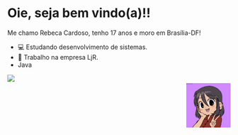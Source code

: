 # Oie, seja bem vindo(a)!!
Me chamo Rebeca Cardoso, tenho 17 anos e moro em Brasília-DF!
* 💻 Estudando desenvolvimento de sistemas.
* 💼 Trabalho na empresa LjR.                                               
* Java
 <img src="https://raw.githubusercontent.com/jmnote/z-icons/master/svg/java.svg" width="50px">

 <div style="text-align:end"> 
  <img src="ImagemPerfil.png" width="100px">
 </div>
